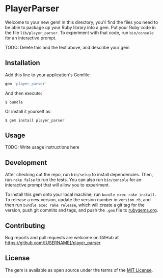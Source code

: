 # PlayerParser

Welcome to your new gem! In this directory, you'll find the files you need to be able to package up your Ruby library into a gem. Put your Ruby code in the file `lib/player_parser`. To experiment with that code, run `bin/console` for an interactive prompt.

TODO: Delete this and the text above, and describe your gem

## Installation

Add this line to your application's Gemfile:

```ruby
gem 'player_parser'
```

And then execute:

    $ bundle

Or install it yourself as:

    $ gem install player_parser

## Usage

TODO: Write usage instructions here

## Development

After checking out the repo, run `bin/setup` to install dependencies. Then, run `rake false` to run the tests. You can also run `bin/console` for an interactive prompt that will allow you to experiment.

To install this gem onto your local machine, run `bundle exec rake install`. To release a new version, update the version number in `version.rb`, and then run `bundle exec rake release`, which will create a git tag for the version, push git commits and tags, and push the `.gem` file to [rubygems.org](https://rubygems.org).

## Contributing

Bug reports and pull requests are welcome on GitHub at https://github.com/[USERNAME]/player_parser.


## License

The gem is available as open source under the terms of the [MIT License](http://opensource.org/licenses/MIT).

